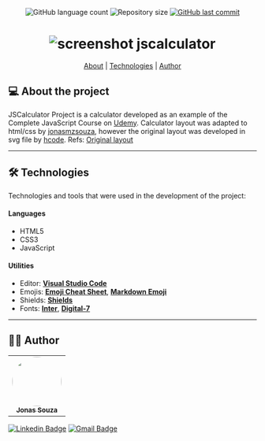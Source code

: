 <p align="center">
  <img alt="GitHub language count" src="https://img.shields.io/github/languages/count/jonasmzsouza/js-calculator?style=flat-square&color=f1783f">
  <img alt="Repository size" src="https://img.shields.io/github/repo-size/jonasmzsouza/js-calculator?style=flat-square">
  <a href="https://github.com/jonasmzsouza/js-calculator/commits/main">
    <img alt="GitHub last commit" src="https://img.shields.io/github/last-commit/jonasmzsouza/js-calculator/main?style=flat-square">
  </a>
</p>

<h1 align="center"> 
    <img alt="screenshot jscalculator" src="https://raw.githubusercontent.com/jonasmzsouza/js-calculator/main/assets/images/screenshot.jpg">
</h1>

<p align="center">
 <a href="#-about-the-project">About</a> |
 <a href="#-technologies">Technologies</a> | 
 <a href="#-author">Author</a> 
</p>

## 💻 About the project

JSCalculator Project is a calculator developed as an example of the Complete JavaScript Course on [Udemy](https://www.udemy.com/). Calculator layout was adapted to html/css by [jonasmzsouza](https://github.com/jonasmzsouza/), however the original layout was developed in svg file by [hcode](https://www.hcode.com.br/). Refs: [Original layout](https://github.com/hcodebr/curso-javascript-projeto-calculadora-clone)

---

## 🛠 Technologies

Technologies and tools that were used in the development of the project:

#### **Languages**

- HTML5
- CSS3
- JavaScript

#### **Utilities**

- Editor: **[Visual Studio Code](https://code.visualstudio.com/)**
- Emojis: **[Emoji Cheat Sheet](https://github.com/ikatyang/emoji-cheat-sheet)**, **[Markdown Emoji](https://gist.github.com/rxaviers/7360908)**
- Shields: **[Shields](https://shields.io/)**
- Fonts: **[Inter](https://fonts.google.com/specimen/Inter)**, **[Digital-7](https://www.dafont.com/digital-7.font)**

---

## 👨‍💻 Author

<table>
  <tr>
    <td align="center">
      <a href="https://jonasmzsouza.github.io/">
         <img style="border-radius: 50%;" src="https://avatars.githubusercontent.com/u/61324433?v=4" width="100px;" alt=""/>
         <br />
         <sub><b>Jonas Souza</b></sub>
      </a>
    </td>
  </tr>
</table>
 
[![Linkedin Badge](https://img.shields.io/badge/-jonasmzsouza-blue?style=flat-square&logo=Linkedin&logoColor=white&link=https://www.linkedin.com/in/jonasmzsouza/)](https://www.linkedin.com/in/jonasmzsouza/) [![Gmail Badge](https://img.shields.io/badge/-jonasmzsouza@gmail.com-c14438?style=flat-square&logo=Gmail&logoColor=white&link=mailto:jonasmzsouza@gmail.com)](mailto:jonasmzsouza@gmail.com)
